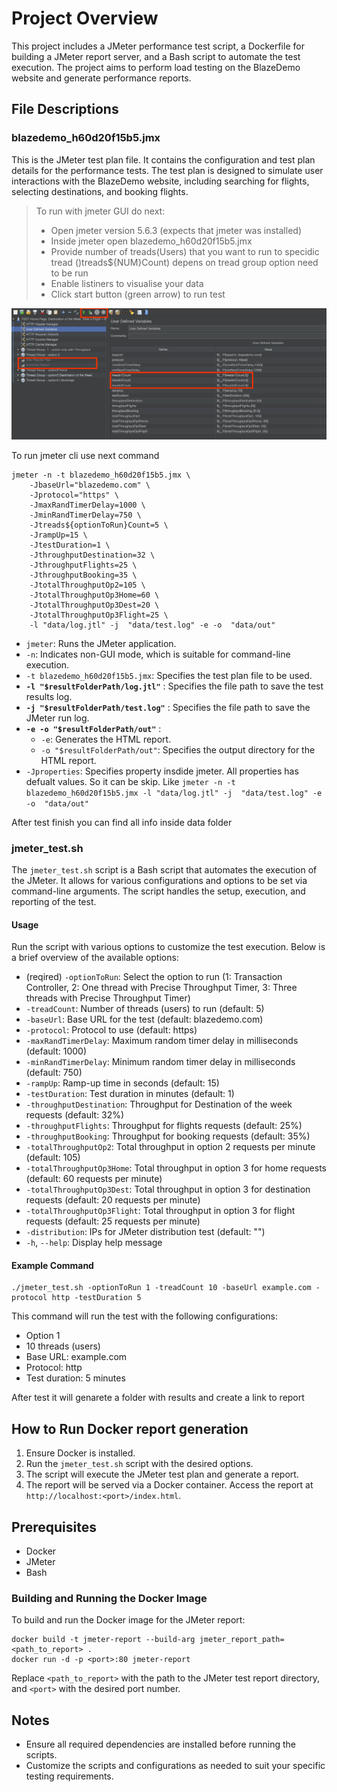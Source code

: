 
# Project Overview

This project includes a JMeter performance test script, a Dockerfile for building a JMeter report server, and a Bash script to automate the test execution. The project aims to perform load testing on the BlazeDemo website and generate performance reports.

## File Descriptions

### blazedemo_h60d20f15b5.jmx

This is the JMeter test plan file. It contains the configuration and test plan details for the performance tests. The test plan is designed to simulate user interactions with the BlazeDemo website, including searching for flights, selecting destinations, and booking flights.

> To run with jmeter GUI do next: 
>
> * Open jmeter version 5.6.3 (expects that jmeter was installed)
> * Inside jmeter open blazedemo_h60d20f15b5.jmx
> * Provide number of treads(Users) that you want to run to specidic tread ()treads${NUM}Count) depens on tread group option need to be run
> * Enable listiners to visualise your data
> * Click start button (green arrow) to run test

![1718963300746](image/readme/1718963300746.png)

To run jmeter cli use next command 

```
jmeter -n -t blazedemo_h60d20f15b5.jmx \
    -JbaseUrl="blazedemo.com" \
    -Jprotocol="https" \
    -JmaxRandTimerDelay=1000 \
    -JminRandTimerDelay=750 \
    -Jtreads${optionToRun}Count=5 \
    -JrampUp=15 \
    -JtestDuration=1 \
    -JthroughputDestination=32 \
    -JthroughputFlights=25 \
    -JthroughputBooking=35 \
    -JtotalThroughputOp2=105 \
    -JtotalThroughputOp3Home=60 \
    -JtotalThroughputOp3Dest=20 \
    -JtotalThroughputOp3Flight=25 \
    -l "data/log.jtl" -j  "data/test.log" -e -o  "data/out"
```

* `jmeter`: Runs the JMeter application.
* `-n`: Indicates non-GUI mode, which is suitable for command-line execution.
* `-t blazedemo_h60d20f15b5.jmx`: Specifies the test plan file to be used.
* **`-l "$resultFolderPath/log.jtl"`** : Specifies the file path to save the test results log.
* **`-j "$resultFolderPath/test.log"`** : Specifies the file path to save the JMeter run log.
* **`-e -o "$resultFolderPath/out"`** :
  * `-e`: Generates the HTML report.
  * `-o "$resultFolderPath/out"`: Specifies the output directory for the HTML report.
* `-Jproperties`: Specifies property insdide jmeter. All properties has defualt values. So it can be skip. Like `jmeter -n -t blazedemo_h60d20f15b5.jmx -l "data/log.jtl" -j  "data/test.log" -e -o  "data/out"`

After test finish you can find all info inside data folder

### jmeter_test.sh

The `jmeter_test.sh` script is a Bash script that automates the execution of the JMeter. It allows for various configurations and options to be set via command-line arguments. The script handles the setup, execution, and reporting of the test.

#### Usage

Run the script with various options to customize the test execution. Below is a brief overview of the available options:

* (reqired) `-optionToRun`: Select the option to run (1: Transaction Controller, 2: One thread with Precise Throughput Timer, 3: Three threads with Precise Throughput Timer)
* `-treadCount`: Number of threads (users) to run (default: 5)
* `-baseUrl`: Base URL for the test (default: blazedemo.com)
* `-protocol`: Protocol to use (default: https)
* `-maxRandTimerDelay`: Maximum random timer delay in milliseconds (default: 1000)
* `-minRandTimerDelay`: Minimum random timer delay in milliseconds (default: 750)
* `-rampUp`: Ramp-up time in seconds (default: 15)
* `-testDuration`: Test duration in minutes (default: 1)
* `-throughputDestination`: Throughput for Destination of the week requests (default: 32%)
* `-throughputFlights`: Throughput for flights requests (default: 25%)
* `-throughputBooking`: Throughput for booking requests (default: 35%)
* `-totalThroughputOp2`: Total throughput in option 2 requests per minute (default: 105)
* `-totalThroughputOp3Home`: Total throughput in option 3 for home requests (default: 60 requests per minute)
* `-totalThroughputOp3Dest`: Total throughput in option 3 for destination requests (default: 20 requests per minute)
* `-totalThroughputOp3Flight`: Total throughput in option 3 for flight requests (default: 25 requests per minute)
* `-distribution`: IPs for JMeter distribution test (default: "")
* `-h`, `--help`: Display help message

#### Example Command

```
./jmeter_test.sh -optionToRun 1 -treadCount 10 -baseUrl example.com -protocol http -testDuration 5

```

This command will run the test with the following configurations:

* Option 1
* 10 threads (users)
* Base URL: example.com
* Protocol: http
* Test duration: 5 minutes

After test it will genarete a folder with results and create a link to report 

## How to Run Docker report generation

1. Ensure Docker is installed.
2. Run the `jmeter_test.sh` script with the desired options.
3. The script will execute the JMeter test plan and generate a report.
4. The report will be served via a Docker container. Access the report at `http://localhost:<port>/index.html`.

## Prerequisites

* Docker
* JMeter
* Bash

### Building and Running the Docker Image

To build and run the Docker image for the JMeter report:

```
docker build -t jmeter-report --build-arg jmeter_report_path=<path_to_report> .
docker run -d -p <port>:80 jmeter-report

```

Replace `<path_to_report>` with the path to the JMeter test report directory, and `<port>` with the desired port number.

## Notes

* Ensure all required dependencies are installed before running the scripts.
* Customize the scripts and configurations as needed to suit your specific testing requirements.
